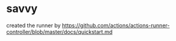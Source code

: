 # savvy
created the runner by https://github.com/actions/actions-runner-controller/blob/master/docs/quickstart.md
#
